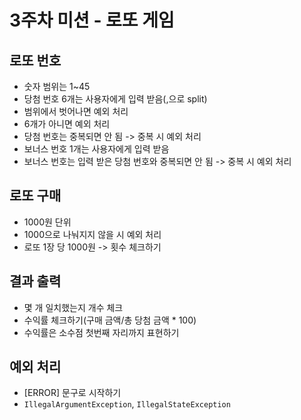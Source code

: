 # 3주차 미션 - 로또 게임

## 로또 번호
- 숫자 범위는 1~45
- 당첨 번호 6개는 사용자에게 입력 받음(,으로 split)
- 범위에서 벗어나면 예외 처리
- 6개가 아니면 예외 처리
- 당첨 번호는 중복되면 안 됨 -> 중복 시 예외 처리
- 보너스 번호 1개는 사용자에게 입력 받음
- 보너스 번호는 입력 받은 당첨 번호와 중복되면 안 됨 -> 중복 시 예외 처리


## 로또 구매
- 1000원 단위
- 1000으로 나눠지지 않을 시 예외 처리
- 로또 1장 당 1000원 -> 횟수 체크하기


## 결과 출력
- 몇 개 일치했는지 개수 체크
- 수익률 체크하기(구매 금액/총 당첨 금액 * 100)
- 수익률은 소수점 첫번째 자리까지 표현하기


## 예외 처리
- [ERROR] 문구로 시작하기
- `IllegalArgumentException`, `IllegalStateException`